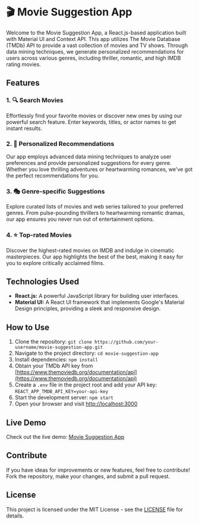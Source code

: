 
# 🎬 Movie Suggestion App

Welcome to the Movie Suggestion App, a React.js-based application built with Material UI and Context API. This app utilizes The Movie Database (TMDb) API to provide a vast collection of movies and TV shows. Through data mining techniques, we generate personalized recommendations for users across various genres, including thriller, romantic, and high IMDB rating movies.

## Features

### 1. 🔍 Search Movies
Effortlessly find your favorite movies or discover new ones by using our powerful search feature. Enter keywords, titles, or actor names to get instant results.

### 2. 🎉 Personalized Recommendations
Our app employs advanced data mining techniques to analyze user preferences and provide personalized suggestions for every genre. Whether you love thrilling adventures or heartwarming romances, we've got the perfect recommendations for you.

### 3. 🎭 Genre-specific Suggestions
Explore curated lists of movies and web series tailored to your preferred genres. From pulse-pounding thrillers to heartwarming romantic dramas, our app ensures you never run out of entertainment options.

### 4. ⭐ Top-rated Movies
Discover the highest-rated movies on IMDB and indulge in cinematic masterpieces. Our app highlights the best of the best, making it easy for you to explore critically acclaimed films.

## Technologies Used

- **React.js:** A powerful JavaScript library for building user interfaces.
- **Material UI:** A React UI framework that implements Google's Material Design principles, providing a sleek and responsive design.

## How to Use

1. Clone the repository: `git clone https://github.com/your-username/movie-suggestion-app.git`
2. Navigate to the project directory: `cd movie-suggestion-app`
3. Install dependencies: `npm install`
4. Obtain your TMDb API key from [https://www.themoviedb.org/documentation/api](https://www.themoviedb.org/documentation/api)
5. Create a `.env` file in the project root and add your API key: `REACT_APP_TMDB_API_KEY=your-api-key`
6. Start the development server: `npm start`
7. Open your browser and visit [http://localhost:3000](http://localhost:3000)

## Live Demo

Check out the live demo: [Movie Suggestion App](https://movie-suggestion-web.netlify.app/)

## Contribute

If you have ideas for improvements or new features, feel free to contribute! Fork the repository, make your changes, and submit a pull request.

## License

This project is licensed under the MIT License - see the [LICENSE](LICENSE) file for details.
